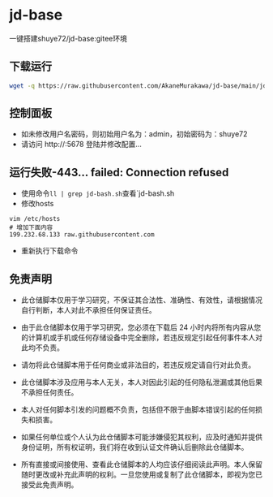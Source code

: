 # jd-base
一键搭建shuye72/jd-base:gitee环境

## 下载运行
```bash
wget -q https://raw.githubusercontent.com/AkaneMurakawa/jd-base/main/jd-base.sh -O jd-bash.sh && chmod +x jd-bash.sh && ./jd-bash.sh
```

## 控制面板
- 如未修改用户名密码，则初始用户名为：admin，初始密码为：shuye72
- 请访问 http://<ip>:5678 登陆并修改配置...
  
## 运行失败-443... failed: Connection refused
- 使用命令`ll | grep jd-bash.sh`查看`jd-bash.sh
- 修改hosts
```
vim /etc/hosts
# 增加下面内容
199.232.68.133 raw.githubusercontent.com
```
- 重新执行下载命令

## 免责声明
- 此仓储脚本仅用于学习研究，不保证其合法性、准确性、有效性，请根据情况自行判断，本人对此不承担任何保证责任。

- 由于此仓储脚本仅用于学习研究，您必须在下载后 24 小时内将所有内容从您的计算机或手机或任何存储设备中完全删除，若违反规定引起任何事件本人对此均不负责。

- 请勿将此仓储脚本用于任何商业或非法目的，若违反规定请自行对此负责。

- 此仓储脚本涉及应用与本人无关，本人对因此引起的任何隐私泄漏或其他后果不承担任何责任。

- 本人对任何脚本引发的问题概不负责，包括但不限于由脚本错误引起的任何损失和损害。

- 如果任何单位或个人认为此仓储脚本可能涉嫌侵犯其权利，应及时通知并提供身份证明，所有权证明，我们将在收到认证文件确认后删除此仓储脚本。

- 所有直接或间接使用、查看此仓储脚本的人均应该仔细阅读此声明。本人保留随时更改或补充此声明的权利。一旦您使用或复制了此仓储脚本，即视为您已接受此免责声明。
